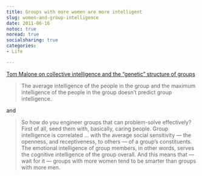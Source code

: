 ```yaml
---
title: Groups with more women are more intelligent
slug: women-and-group-intelligence
date: 2011-06-16
notoc: true
noread: true
socialsharing: true
categories: 
- Life

---
```

[Tom Malone on collective intelligence and the &#x201c;genetic&#x201d; structure of groups][google]

> The average intelligence of the people in the group and the maximum intelligence of the people in the group doesn&#x2019;t predict group intelligence.

and

> So how do you engineer groups that can problem-solve effectively? First of all, seed them with, basically, caring people. Group intelligence is correlated &#x2026; with the average social sensitivity &#x2014; the openness, and receptiveness, to others &#x2014; of a group&#x2019;s constituents. The emotional intelligence of group members, in other words, serves the cognitive intelligence of the group overall. And this means that &#x2014; wait for it &#x2014; groups with more women tend to be smarter than groups with more men.

[google]: http://feedproxy.google.com/~r/jblanton/~3/1BeCFFJ7CoQ/
